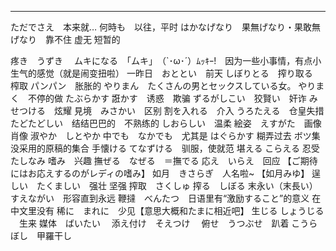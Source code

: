 

---



ただでさえ　本来就…
何時も　以往，平时
はかなげなり　果無げなり・果敢無げなり　靠不住 虚无 短暂的

疼き　うずき　
ムキになる　「ムキ」　（`･ω･´）ﾑｯｷｰ!　因为一些小事情，有点小生气的感觉（就是闹变扭啦）
一昨日　おととい　前天
しぼりとる　搾り取る　榨取
パンパン　胀胀的
やりまん　たくさんの男とセックスしている女。
やりまく　不停的做
たぶらかす 誑かす　诱惑　欺骗
ずるがしこい　狡賢い　奸诈
みせつける　炫耀
見境　みさかい　区别
割を入れる　介入
うろたえる　仓皇失措
たどたどしい　结结巴巴的　不熟练的
しおらしい　温柔
絵姿　えすがた　画像 肖像
淑やか　しとやか
中でも　なかでも　尤其是
はぐらかす 糊弄过去
ボツ集　没采用的原稿的集合
手懐ける てなずける　驯服，使就范
堪える こらえる 忍受
たしなみ 嗜み　兴趣
撫ぜる　なぜる　＝撫でる
応え　いらえ　回应 【ご期待にはお応えするのがレディの嗜み】
如月　きさらぎ　人名啦~ 【如月みゆ】
逞しい　たくましい　强壮 坚强
搾取　さくしゅ 
搾る　しぼる
末永い（末長い）　すえながい　形容直到永远
鞭撻　べんたつ　日语里有“激励すること”的意义 在中文里没有
稀に　まれに　少见【意思大概和たまに相近吧】
生じる しょうじる 　生来
媒体　ばいたい　
添え付け　そえつけ　
俯せ　うつぶせ　趴着
こうらぼし　甲羅干し